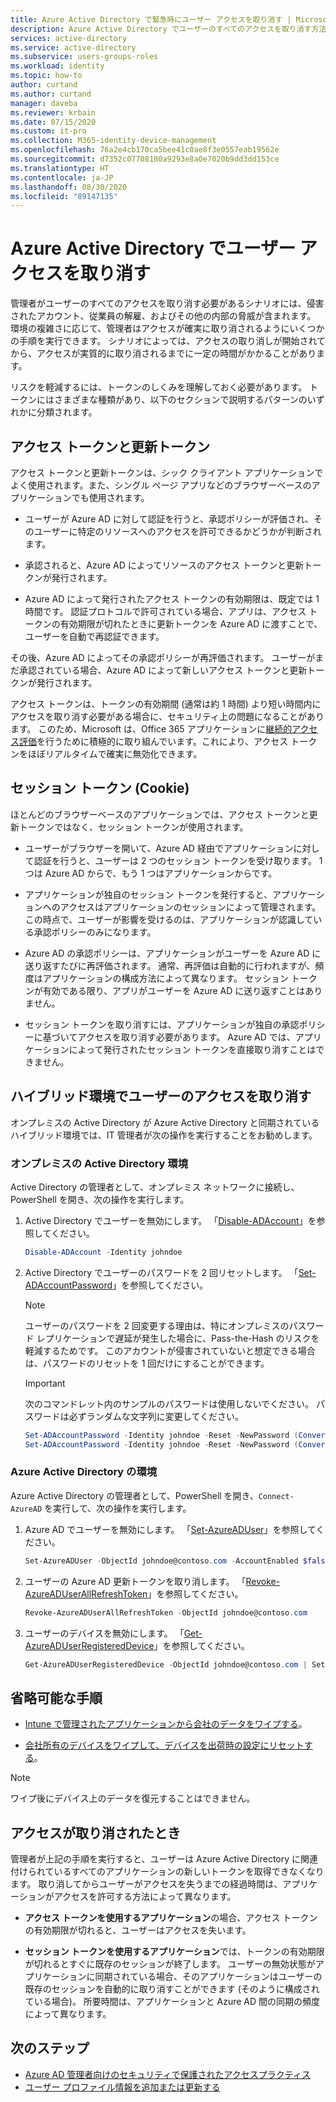 ```yaml
---
title: Azure Active Directory で緊急時にユーザー アクセスを取り消す | Microsoft Docs
description: Azure Active Directory でユーザーのすべてのアクセスを取り消す方法
services: active-directory
ms.service: active-directory
ms.subservice: users-groups-roles
ms.workload: identity
ms.topic: how-to
author: curtand
ms.author: curtand
manager: daveba
ms.reviewer: krbain
ms.date: 07/15/2020
ms.custom: it-pro
ms.collection: M365-identity-device-management
ms.openlocfilehash: 76a2e4cb170ca5bee41c0ae8f3e0557eab19562e
ms.sourcegitcommit: d7352c07708180a9293e8a0e7020b9dd3dd153ce
ms.translationtype: HT
ms.contentlocale: ja-JP
ms.lasthandoff: 08/30/2020
ms.locfileid: "89147135"
---
```

# <a name="revoke-user-access-in-azure-active-directory"></a>Azure Active Directory でユーザー アクセスを取り消す

管理者がユーザーのすべてのアクセスを取り消す必要があるシナリオには、侵害されたアカウント、従業員の解雇、およびその他の内部の脅威が含まれます。 環境の複雑さに応じて、管理者はアクセスが確実に取り消されるようにいくつかの手順を実行できます。 シナリオによっては、アクセスの取り消しが開始されてから、アクセスが実質的に取り消されるまでに一定の時間がかかることがあります。

リスクを軽減するには、トークンのしくみを理解しておく必要があります。 トークンにはさまざまな種類があり、以下のセクションで説明するパターンのいずれかに分類されます。

## <a name="access-tokens-and-refresh-tokens"></a>アクセス トークンと更新トークン

アクセス トークンと更新トークンは、シック クライアント アプリケーションでよく使用されます。また、シングル ページ アプリなどのブラウザーベースのアプリケーションでも使用されます。

- ユーザーが Azure AD に対して認証を行うと、承認ポリシーが評価され、そのユーザーに特定のリソースへのアクセスを許可できるかどうかが判断されます。  

- 承認されると、Azure AD によってリソースのアクセス トークンと更新トークンが発行されます。  

- Azure AD によって発行されたアクセス トークンの有効期限は、既定では 1 時間です。 認証プロトコルで許可されている場合、アプリは、アクセス トークンの有効期限が切れたときに更新トークンを Azure AD に渡すことで、ユーザーを自動で再認証できます。

その後、Azure AD によってその承認ポリシーが再評価されます。 ユーザーがまだ承認されている場合、Azure AD によって新しいアクセス トークンと更新トークンが発行されます。

アクセス トークンは、トークンの有効期間 (通常は約 1 時間) より短い時間内にアクセスを取り消す必要がある場合に、セキュリティ上の問題になることがあります。 このため、Microsoft は、Office 365 アプリケーションに[継続的アクセス評価](../conditional-access/concept-continuous-access-evaluation.md)を行うために積極的に取り組んでいます。これにより、アクセス トークンをほぼリアルタイムで確実に無効化できます。  

## <a name="session-tokens-cookies"></a>セッション トークン (Cookie)

ほとんどのブラウザーベースのアプリケーションでは、アクセス トークンと更新トークンではなく、セッション トークンが使用されます。  

- ユーザーがブラウザーを開いて、Azure AD 経由でアプリケーションに対して認証を行うと、ユーザーは 2 つのセッション トークンを受け取ります。 1 つは Azure AD からで、もう 1 つはアプリケーションからです。  

- アプリケーションが独自のセッション トークンを発行すると、アプリケーションへのアクセスはアプリケーションのセッションによって管理されます。 この時点で、ユーザーが影響を受けるのは、アプリケーションが認識している承認ポリシーのみになります。

- Azure AD の承認ポリシーは、アプリケーションがユーザーを Azure AD に送り返すたびに再評価されます。 通常、再評価は自動的に行われますが、頻度はアプリケーションの構成方法によって異なります。 セッション トークンが有効である限り、アプリがユーザーを Azure AD に送り返すことはありません。

- セッション トークンを取り消すには、アプリケーションが独自の承認ポリシーに基づいてアクセスを取り消す必要があります。 Azure AD では、アプリケーションによって発行されたセッション トークンを直接取り消すことはできません。  

## <a name="revoke-access-for-a-user-in-the-hybrid-environment"></a>ハイブリッド環境でユーザーのアクセスを取り消す

オンプレミスの Active Directory が Azure Active Directory と同期されているハイブリッド環境では、IT 管理者が次の操作を実行することをお勧めします。  

### <a name="on-premises-active-directory-environment"></a>オンプレミスの Active Directory 環境

Active Directory の管理者として、オンプレミス ネットワークに接続し、PowerShell を開き、次の操作を実行します。

1. Active Directory でユーザーを無効にします。 「[Disable-ADAccount](/powershell/module/addsadministration/disable-adaccount?view=win10-ps)」を参照してください。

    ```PowerShell
    Disable-ADAccount -Identity johndoe  
    ```

1. Active Directory でユーザーのパスワードを 2 回リセットします。 「[Set-ADAccountPassword](/powershell/module/addsadministration/set-adaccountpassword?view=win10-ps)」を参照してください。

    > [!NOTE]
    > ユーザーのパスワードを 2 回変更する理由は、特にオンプレミスのパスワード レプリケーションで遅延が発生した場合に、Pass-the-Hash のリスクを軽減するためです。 このアカウントが侵害されていないと想定できる場合は、パスワードのリセットを 1 回だけにすることができます。

    > [!IMPORTANT] 
    > 次のコマンドレット内のサンプルのパスワードは使用しないでください。 パスワードは必ずランダムな文字列に変更してください。

    ```PowerShell
    Set-ADAccountPassword -Identity johndoe -Reset -NewPassword (ConvertTo-SecureString -AsPlainText "p@ssw0rd1" -Force)
    Set-ADAccountPassword -Identity johndoe -Reset -NewPassword (ConvertTo-SecureString -AsPlainText "p@ssw0rd2" -Force)
    ```

### <a name="azure-active-directory-environment"></a>Azure Active Directory の環境

Azure Active Directory の管理者として、PowerShell を開き、``Connect-AzureAD`` を実行して、次の操作を実行します。

1. Azure AD でユーザーを無効にします。 「[Set-AzureADUser](/powershell/module/azuread/Set-AzureADUser?view=azureadps-2.0)」を参照してください。

    ```PowerShell
    Set-AzureADUser -ObjectId johndoe@contoso.com -AccountEnabled $false
    ```
1. ユーザーの Azure AD 更新トークンを取り消します。 「[Revoke-AzureADUserAllRefreshToken](/powershell/module/azuread/revoke-azureaduserallrefreshtoken?view=azureadps-2.0)」を参照してください。

    ```PowerShell
    Revoke-AzureADUserAllRefreshToken -ObjectId johndoe@contoso.com
    ```

1. ユーザーのデバイスを無効にします。 「[Get-AzureADUserRegisteredDevice](/powershell/module/azuread/get-azureaduserregistereddevice?view=azureadps-2.0)」を参照してください。

    ```PowerShell
    Get-AzureADUserRegisteredDevice -ObjectId johndoe@contoso.com | Set-AzureADDevice -AccountEnabled $false
    ```

## <a name="optional-steps"></a>省略可能な手順

- [Intune で管理されたアプリケーションから会社のデータをワイプする](/mem/intune/apps/apps-selective-wipe)。

- [会社所有のデバイスをワイプして、デバイスを出荷時の設定にリセットする](/mem/intune/remote-actions/devices-wipe)。

> [!NOTE]
> ワイプ後にデバイス上のデータを復元することはできません。

## <a name="when-access-is-revoked"></a>アクセスが取り消されたとき

管理者が上記の手順を実行すると、ユーザーは Azure Active Directory に関連付けられているすべてのアプリケーションの新しいトークンを取得できなくなります。 取り消してからユーザーがアクセスを失うまでの経過時間は、アプリケーションがアクセスを許可する方法によって異なります。

- **アクセス トークンを使用するアプリケーション**の場合、アクセス トークンの有効期限が切れると、ユーザーはアクセスを失います。

- **セッション トークンを使用するアプリケーション**では、トークンの有効期限が切れるとすぐに既存のセッションが終了します。 ユーザーの無効状態がアプリケーションに同期されている場合、そのアプリケーションはユーザーの既存のセッションを自動的に取り消すことができます (そのように構成されている場合)。  所要時間は、アプリケーションと Azure AD 間の同期の頻度によって異なります。

## <a name="next-steps"></a>次のステップ

- [Azure AD 管理者向けのセキュリティで保護されたアクセスプラクティス](directory-admin-roles-secure.md)
- [ユーザー プロファイル情報を追加または更新する](../fundamentals/active-directory-users-profile-azure-portal.md)